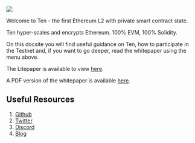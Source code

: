 <p style="text-align: left;" class="build">
    <img src="assets\images\build-with-encryption.jpg">
</p>

Welcome to Ten - the first Ethereum L2 with private smart contract state. 

Ten hyper-scales and encrypts Ethereum. 100% EVM, 100% Solidity.

On this docsite you will find useful guidance on Ten, how to participate in the Testnet and, if you want to go deeper, read the whitepaper using the menu above. 

The Litepaper is available to view [here](https://ten.xyz/litepaper).

A PDF version of the whitepaper is available [here](https://whitepaper.ten.xyz/assets/images/obscuro-whitepaper-0-10-0.pdf).


## Useful Resources

1.  [Github](https://github.com/ten-protocol/go-ten)
2.  [Twitter](https://twitter.com/tenprotocol/)
3.  [Discord](https://discord.gg/7pkKv2Tyfn)
4.  [Blog](https://medium.com/obscuro-labs)
